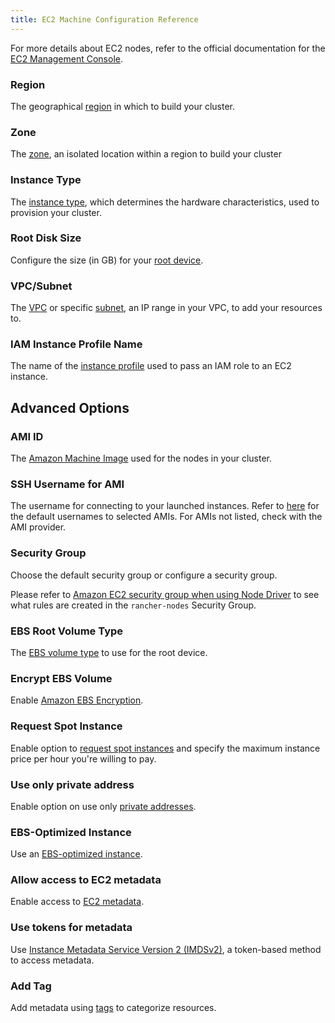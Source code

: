 ```yaml
---
title: EC2 Machine Configuration Reference
---
```


<head>
  <link rel="canonical" href="https://ranchermanager.docs.rancher.com/reference-guides/cluster-configuration/downstream-cluster-configuration/machine-configuration/amazon-ec2"/>
</head>

For more details about EC2 nodes, refer to the official documentation for the [EC2 Management Console](https://aws.amazon.com/ec2).

### Region

The geographical [region](https://docs.aws.amazon.com/AWSEC2/latest/UserGuide/using-regions-availability-zones.html) in which to build your cluster.

### Zone

The [zone](https://docs.aws.amazon.com/AWSEC2/latest/UserGuide/using-regions-availability-zones.html#concepts-availability-zones), an isolated location within a region to build your cluster

### Instance Type

The [instance type](https://docs.aws.amazon.com/AWSEC2/latest/UserGuide/instance-types.html), which determines the hardware characteristics, used to provision your cluster.

### Root Disk Size

Configure the size (in GB) for your [root device](https://docs.aws.amazon.com/AWSEC2/latest/UserGuide/RootDeviceStorage.html).

### VPC/Subnet

The [VPC](https://docs.aws.amazon.com/vpc/latest/userguide/configure-your-vpc.html) or specific [subnet](https://docs.aws.amazon.com/vpc/latest/userguide/configure-subnets.html), an IP range in your VPC, to add your resources to.

### IAM Instance Profile Name

The name of the [instance profile](https://docs.aws.amazon.com/IAM/latest/UserGuide/id_roles_use_switch-role-ec2_instance-profiles.html) used to pass an IAM role to an EC2 instance.

## Advanced Options

### AMI ID

The [Amazon Machine Image](https://docs.aws.amazon.com/AWSEC2/latest/UserGuide/AMIs.html) used for the nodes in your cluster.

### SSH Username for AMI

The username for connecting to your launched instances. Refer to [here](https://docs.aws.amazon.com/AWSEC2/latest/UserGuide/connection-prereqs.html) for the default usernames to selected AMIs. For AMIs not listed, check with the AMI provider.

### Security Group

Choose the default security group or configure a security group.

Please refer to [Amazon EC2 security group when using Node Driver](../../../../getting-started/installation-and-upgrade/installation-requirements/port-requirements.md#rancher-aws-ec2-security-group) to see what rules are created in the `rancher-nodes` Security Group.

### EBS Root Volume Type

The [EBS volume type](https://docs.aws.amazon.com/AWSEC2/latest/UserGuide/ebs-volume-types.html) to use for the root device.

### Encrypt EBS Volume

Enable [Amazon EBS Encryption](https://docs.aws.amazon.com/AWSEC2/latest/UserGuide/EBSEncryption.html).

### Request Spot Instance

Enable option to [request spot instances](https://docs.aws.amazon.com/AWSEC2/latest/UserGuide/spot-requests.html) and specify the maximum instance price per hour you're willing to pay.

### Use only private address

Enable option on use only [private addresses](https://docs.aws.amazon.com/AWSEC2/latest/UserGuide/using-instance-addressing.html).

### EBS-Optimized Instance

Use an [EBS-optimized instance](https://docs.aws.amazon.com/AWSEC2/latest/UserGuide/ebs-optimized.html).

### Allow access to EC2 metadata

Enable access to [EC2 metadata](https://docs.aws.amazon.com/AWSEC2/latest/UserGuide/ec2-instance-metadata.html).

### Use tokens for metadata

Use [Instance Metadata Service Version 2 (IMDSv2)](https://docs.aws.amazon.com/AWSEC2/latest/UserGuide/configuring-instance-metadata-service.html), a token-based method to access metadata.

### Add Tag

Add metadata using [tags](https://docs.aws.amazon.com/AWSEC2/latest/UserGuide/Using_Tags.html) to categorize resources.

